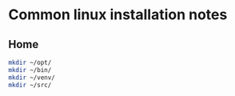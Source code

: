 # Common linux installation notes

## Home

```bash
mkdir ~/opt/
mkdir ~/bin/
mkdir ~/venv/
mkdir ~/src/
```